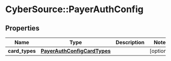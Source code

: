 # CyberSource::PayerAuthConfig

## Properties
Name | Type | Description | Notes
------------ | ------------- | ------------- | -------------
**card_types** | [**PayerAuthConfigCardTypes**](PayerAuthConfigCardTypes.md) |  | [optional] 


